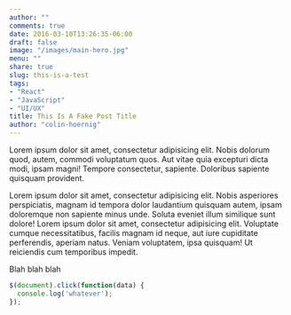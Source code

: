 ```yaml
---
author: ""
comments: true
date: 2016-03-10T13:26:35-06:00
draft: false
image: "/images/main-hero.jpg"
menu: ""
share: true
slug: this-is-a-test
tags:
- "React"
- "JavaScript"
- "UI/UX"
title: This Is A Fake Post Title
author: "colin-hoernig"
---
```


Lorem ipsum dolor sit amet, consectetur adipisicing elit. Nobis dolorum quod, autem, commodi voluptatum quos. Aut vitae quia excepturi dicta modi, ipsam magni! Tempore consectetur, sapiente. Doloribus sapiente quisquam provident.

Lorem ipsum dolor sit amet, consectetur adipisicing elit. Nobis asperiores perspiciatis, magnam id tempora dolor laudantium quisquam autem, ipsam doloremque non sapiente minus unde. Soluta eveniet illum similique sunt dolore!  Lorem ipsum dolor sit amet, consectetur adipisicing elit. Voluptate cumque necessitatibus, facilis magnam id neque, aut iure cupiditate perferendis, aperiam natus. Veniam voluptatem, ipsa quisquam! Ut reiciendis cum temporibus impedit.

Blah blah blah

```javascript
$(document).click(function(data) {
  console.log('whatever');
});
```
